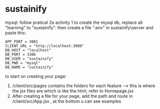 # sustainify

mysql: follow pratical 2a activity 1 to create the mysql db, replace all "learning" to "sustainify".
then create a file ".env" in sustainify\server and paste this:

```
APP_PORT = 3001
CLIENT_URL = "http://localhost:3000"
DB_HOST = "localhost"
DB_PORT = 3306
DB_USER = "sustainify"
DB_PWD = "mysql"
DB_NAME = "sustainify"
```

to start on creating your page:
1. /client/src/pages contains the folders for each feature
--> this is where the jsx files are which is like the html, refer to Homepage.jsx
2. After creating a file for your page, add the path and route in /client/src/App.jsx , at the bottom u can see examples